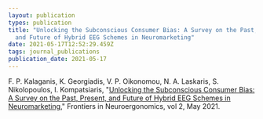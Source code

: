 ```yaml
---
layout: publication
types: publication
title: "Unlocking the Subconscious Consumer Bias: A Survey on the Past, Present,
  and Future of Hybrid EEG Schemes in Neuromarketing"
date: 2021-05-17T12:52:29.459Z
tags: journal_publications
publication_date: 2021-05-17
---
```

F. P. Kalaganis, K. Georgiadis, V. P. Oikonomou, N. A. Laskaris, S. Nikolopoulos, I. Kompatsiaris, "[Unlocking the Subconscious Consumer Bias: A Survey on the Past, Present, and Future of Hybrid EEG Schemes in Neuromarketing](https://www.frontiersin.org/journals/neuroergonomics/articles/10.3389/fnrgo.2021.672982/full)," Frontiers in Neuroergonomics, vol 2, May 2021.